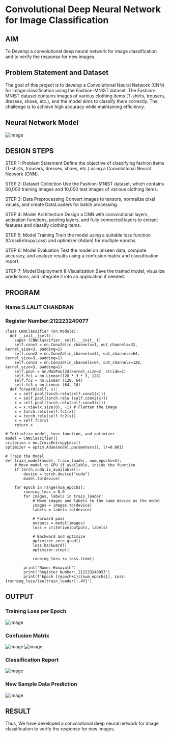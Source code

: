 # Convolutional Deep Neural Network for Image Classification

## AIM

To Develop a convolutional deep neural network for image classification and to verify the response for new images.

## Problem Statement and Dataset
The goal of this project is to develop a Convolutional Neural Network (CNN) for image classification using the Fashion-MNIST dataset. The Fashion-MNIST dataset contains images of various clothing items (T-shirts, trousers, dresses, shoes, etc.), and the model aims to classify them correctly. The challenge is to achieve high accuracy while maintaining efficiency.

## Neural Network Model

![image](https://github.com/user-attachments/assets/6f1f98b2-a579-4e02-8883-70b62f6508cf)


## DESIGN STEPS

STEP 1: Problem Statement
Define the objective of classifying fashion items (T-shirts, trousers, dresses, shoes, etc.) using a Convolutional Neural Network (CNN).

STEP 2: Dataset Collection
Use the Fashion-MNIST dataset, which contains 60,000 training images and 10,000 test images of various clothing items.

STEP 3: Data Preprocessing
Convert images to tensors, normalize pixel values, and create DataLoaders for batch processing.

STEP 4: Model Architecture
Design a CNN with convolutional layers, activation functions, pooling layers, and fully connected layers to extract features and classify clothing items.

STEP 5: Model Training
Train the model using a suitable loss function (CrossEntropyLoss) and optimizer (Adam) for multiple epochs.

STEP 6: Model Evaluation
Test the model on unseen data, compute accuracy, and analyze results using a confusion matrix and classification report.

STEP 7: Model Deployment & Visualization
Save the trained model, visualize predictions, and integrate it into an application if needed.
## PROGRAM
### Name:S.LALIT CHANDRAN
### Register Number:212223240077
```
class CNNClassifier (nn.Module):
  def __init__(self):
    super (CNNClassifier, self).__init__()
    self.conv1 = nn.Conv2d(in_channels=1, out_channels=32, kernel_size=3, padding=1)
    self.conv2 = nn.Conv2d(in_channels=32, out_channels=64, kernel_size=3, padding=1)
    self.conv3 = nn.Conv2d(in_channels=64, out_channels=128, kernel_size=3, padding=1)
    self.pool = nn.MaxPool2d(kernel_size=2, stride=2)
    self.fc1 = nn.Linear(128 * 3 * 3, 128)
    self.fc2 = nn.Linear (128, 64)
    self.fc3 = nn.Linear (64, 10)
  def forward(self, x):
    x = self.pool(torch.relu(self.conv1(x)))
    x = self.pool(torch.relu (self.conv2(x)))
    x = self.pool(torch.relu(self.conv3(x)))
    x = x.view(x.size(0), -1) # Flatten the image
    x = torch.relu(self.fc1(x))
    x = torch.relu(self.fc2(x))
    x = self.fc3(x)
    return x
```
```
# Initialize model, loss function, and optimizer
model = CNNClassifier()
criterion = nn.CrossEntropyLoss()
optimizer = optim.Adam(model.parameters(), lr=0.001)
```
```
# Train the Model
def train_model(model, train_loader, num_epochs=3):
    # Move model to GPU if available, inside the function
    if torch.cuda.is_available():
        device = torch.device("cuda")
        model.to(device)

    for epoch in range(num_epochs):
        running_loss = 0.0
        for images, labels in train_loader:
            # Move images and labels to the same device as the model
            images = images.to(device)
            labels = labels.to(device)

            # Forward pass
            outputs = model(images)
            loss = criterion(outputs, labels)

            # Backward and optimize
            optimizer.zero_grad()
            loss.backward()
            optimizer.step()

            running_loss += loss.item()

        print('Name: Himavath')
        print('Register Number: 212223240053')
        print(f'Epoch [{epoch+1}/{num_epochs}], Loss: {running_loss/len(train_loader):.4f}')
```

## OUTPUT
### Training Loss per Epoch
![image](https://github.com/user-attachments/assets/12ca23da-918d-42a6-8310-56a9b14be91b)
### Confusion Matrix
![image](https://github.com/user-attachments/assets/765b8b1d-ac88-46c8-adf9-3c007fdc87ea)
![image](https://github.com/user-attachments/assets/ed4dfb91-b755-4902-9a20-7773b397a94d)

### Classification Report
![image](https://github.com/user-attachments/assets/a51b5a93-03d8-4988-a400-899b417a0a28)

### New Sample Data Prediction
![image](https://github.com/user-attachments/assets/11d8665a-d4ac-4ecd-85de-109401ad33b5)


## RESULT
Thus, We have developed a convolutional deep neural network for image classification to verify the response for new images.
